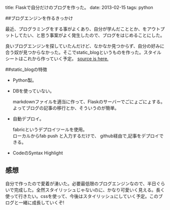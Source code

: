 title: Flaskで自分だけのブログを作った。
date: 2013-02-15
tags: python

##ブログエンジンを作るきっかけ

最近、プログラミングをする事がよくあり、自分が学んだこととか、をアウトプットしてたい、と思う事案がよく発生したので、ブログをはじめることにした。

良いブログエンジンを探していたんだけど、なかなか見つからず、自分の好みに合う奴が見つからなかった。そこでstatic_blogというものを作った。スタイルシートはこれから作っていく予定。
<a href="https://github.com/okamurayasuyuki/static_blog.git">source is here.</a>


##static_blogの特徴

+ Python製。

+ DBを使っていない。

	markdownファイルを適当に作って、Flaskのサーバーでごにょごにょする。
	よってブログの記事の移行とか、そういうのが簡単。

+ 自動デプロイ。

	fabricというデプロイツールを使用。	
	ローカルからfab push と入力するだけで、
	github経由で,記事をデプロイできる。


+ CodeのSyntax Highlight

## 感想

自分で作ったので愛着が湧いた。必要最低限のブログエンジンなので、半日ぐらいで完成した。全然スタイリッシュじゃないのに、かなり可愛いく見える。長く使って行きたい。cssを使って、今後はスタイリッシュにしていく予定。このブログと一緒に成長していくぞ!







	
	



